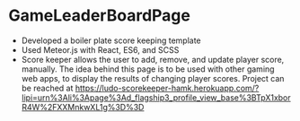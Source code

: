 # GameLeaderBoardPage
- Developed a boiler plate score keeping template
- Used Meteor.js with React, ES6, and SCSS
- Score keeper allows the user to add, remove, and update player score, manually. The idea behind this page is to be used with other gaming web apps, to display the results of changing player scores.
Project can be reached at https://ludo-scorekeeper-hamk.herokuapp.com/?lipi=urn%3Ali%3Apage%3Ad_flagship3_profile_view_base%3BTpX1xborR4W%2FXXMnkwXL1g%3D%3D
